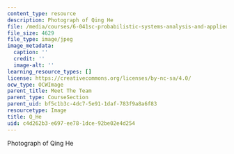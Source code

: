 ```yaml
---
content_type: resource
description: Photograph of Qing He
file: /media/courses/6-041sc-probabilistic-systems-analysis-and-applied-probability-fall-2013/c4d262b3e697ee781dce92be02e4d254_Q_He.jpg
file_size: 4629
file_type: image/jpeg
image_metadata:
  caption: ''
  credit: ''
  image-alt: ''
learning_resource_types: []
license: https://creativecommons.org/licenses/by-nc-sa/4.0/
ocw_type: OCWImage
parent_title: Meet The Team
parent_type: CourseSection
parent_uid: bf5c1b3c-4dc7-5e91-1daf-783f9a8a6f83
resourcetype: Image
title: Q_He
uid: c4d262b3-e697-ee78-1dce-92be02e4d254
---
```

Photograph of Qing He